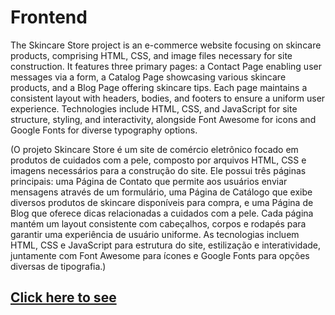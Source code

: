 # Frontend 
The Skincare Store project is an e-commerce website focusing on skincare products, comprising HTML, CSS, and image files necessary for site construction. It features three primary pages: a Contact Page enabling user messages via a form, a Catalog Page showcasing various skincare products, and a Blog Page offering skincare tips. Each page maintains a consistent layout with headers, bodies, and footers to ensure a uniform user experience. Technologies include HTML, CSS, and JavaScript for site structure, styling, and interactivity, alongside Font Awesome for icons and Google Fonts for diverse typography options.

(O projeto Skincare Store é um site de comércio eletrônico focado em produtos de cuidados com a pele, composto por arquivos HTML, CSS e imagens necessários para a construção do site. Ele possui três páginas principais: uma Página de Contato que permite aos usuários enviar mensagens através de um formulário, uma Página de Catálogo que exibe diversos produtos de skincare disponíveis para compra, e uma Página de Blog que oferece dicas relacionadas a cuidados com a pele. Cada página mantém um layout consistente com cabeçalhos, corpos e rodapés para garantir uma experiência de usuário uniforme. As tecnologias incluem HTML, CSS e JavaScript para estrutura do site, estilização e interatividade, juntamente com Font Awesome para ícones e Google Fonts para opções diversas de tipografia.)

## [Click here to see](https://liviagalletti.github.io/frontend/)
